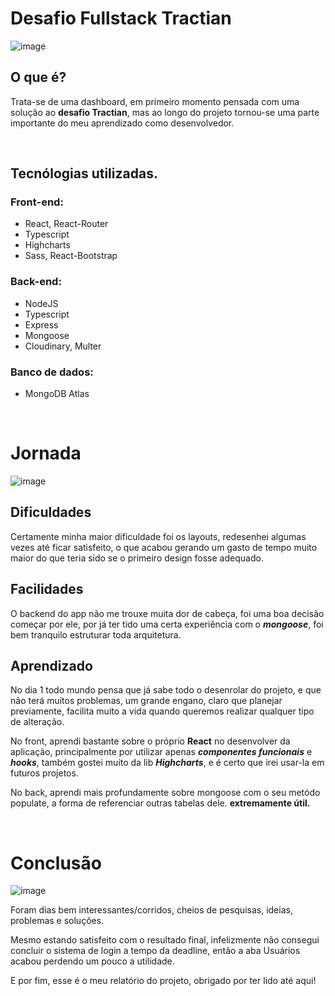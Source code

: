 # **Desafio Fullstack Tractian**
![image](https://user-images.githubusercontent.com/79314576/117860362-96b84880-b266-11eb-9889-6dbf95e4e8ae.png)

## O que é?
Trata-se de uma dashboard, em primeiro momento pensada com uma solução ao **desafio Tractian**, mas ao longo do projeto tornou-se uma parte importante do meu aprendizado como desenvolvedor.
<p>&nbsp;</p>

## Tecnólogias utilizadas.

### Front-end:
* React, React-Router
* Typescript
* Highcharts
* Sass, React-Bootstrap

### Back-end:
* NodeJS
* Typescript
* Express
* Mongoose
* Cloudinary, Multer

### Banco de dados:
* MongoDB Atlas

<p>&nbsp;</p>

# Jornada
![image](https://user-images.githubusercontent.com/79314576/117863334-0976f300-b26a-11eb-978c-b39214190fe7.png)

##  Dificuldades
Certamente minha maior dificuldade foi os layouts, redesenhei algumas vezes até ficar satisfeito, o que acabou gerando um gasto de tempo muito maior do que teria sido se o primeiro design fosse adequado.

##  Facilidades
O backend do app não me trouxe muita dor de cabeça, foi uma boa decisão começar por ele, por já ter tido uma certa experiência com o ***mongoose***, foi bem tranquilo estruturar toda arquitetura.

## Aprendizado

No dia 1 todo mundo pensa que já sabe todo o desenrolar do projeto, e que não terá muitos problemas, um grande engano, claro que planejar previamente, facilita muito a vida quando queremos realizar qualquer tipo de alteração.

No front, aprendi bastante sobre o próprio **React** no desenvolver da aplicação, principalmente por utilizar apenas ***componentes funcionais*** e ***hooks***, também gostei muito da lib ***Highcharts***, e é certo que irei usar-la em futuros projetos.

No back, aprendi mais profundamente sobre mongoose com o seu metódo populate, a forma de referenciar outras tabelas dele. **extremamente útil.**
<p>&nbsp;</p>


# Conclusão

![image](https://user-images.githubusercontent.com/79314576/117867052-3927fa00-b26e-11eb-9ffc-9174e89f96e9.png)

Foram dias bem interessantes/corridos, cheios de pesquisas, ideias, problemas e soluções.

Mesmo estando satisfeito com o resultado final, infelizmente não consegui concluir o sistema de login a tempo da deadline, então a aba Usuários acabou perdendo um pouco a utilidade.

E por fim, esse é o meu relatório do projeto, obrigado por ter lido até aqui!
